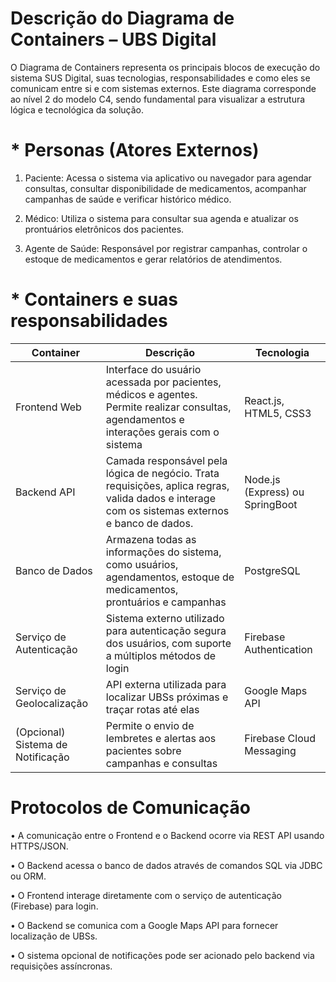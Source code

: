 # Descrição do Diagrama de Containers – UBS Digital

O Diagrama de Containers representa os principais blocos de execução do sistema SUS Digital, suas tecnologias, responsabilidades e como eles se comunicam entre si e com sistemas externos. Este diagrama corresponde ao nível 2 do modelo C4, sendo fundamental para visualizar a estrutura lógica e tecnológica da solução.

# * Personas (Atores Externos) 

1. Paciente: Acessa o sistema via aplicativo ou navegador para agendar consultas, consultar disponibilidade de medicamentos, acompanhar campanhas de saúde e verificar histórico médico.

2. Médico: Utiliza o sistema para consultar sua agenda e atualizar os prontuários eletrônicos dos pacientes.

3. Agente de Saúde: Responsável por registrar campanhas, controlar o estoque de medicamentos e gerar relatórios de atendimentos.

# * Containers e suas responsabilidades
| Container | Descrição | Tecnologia |
|-----------|-----------|------------|
| Frontend Web | Interface do usuário acessada por pacientes, médicos e agentes. Permite realizar consultas, agendamentos e interações gerais com o sistema | React.js, HTML5, CSS3 |
| Backend API | Camada responsável pela lógica de negócio. Trata requisições, aplica regras, valida dados e interage com os sistemas externos e banco de dados. | Node.js (Express) ou SpringBoot |
| Banco de Dados | Armazena todas as informações do sistema, como usuários, agendamentos, estoque de medicamentos, prontuários e campanhas | PostgreSQL |
| Serviço de Autenticação | Sistema externo utilizado para autenticação segura dos usuários, com suporte a múltiplos métodos de login | Firebase Authentication |  
| Serviço de Geolocalização | API externa utilizada para localizar UBSs próximas e traçar rotas até elas | Google Maps API | 
| (Opcional) Sistema de Notificação | Permite o envio de lembretes e alertas aos pacientes sobre campanhas e consultas | Firebase Cloud Messaging | 
# Protocolos de Comunicação
•	A comunicação entre o Frontend e o Backend ocorre via REST API usando HTTPS/JSON.

•	O Backend acessa o banco de dados através de comandos SQL via JDBC ou ORM.

•	O Frontend interage diretamente com o serviço de autenticação (Firebase) para login.

•	O Backend se comunica com a Google Maps API para fornecer localização de UBSs.

•	O sistema opcional de notificações pode ser acionado pelo backend via requisições assíncronas.

